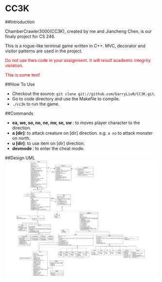 # CC3K

##Introduction

ChamberCrawler3000(CC3K), created by me and Jiancheng Chen, is our finaly project for CS 246.

This is a rogue-like terminal game written in C++. MVC, decorator and visitor patterns are used in the project.

<p style='color:red'>Do not use thes code in your assignment. It will result  academic integrity violation.</p>
<font color="red">This is some text!</font>

##How To Use

* Checkout the source: `git clone git://github.com/GarryLiuN/CC3K.git`.
* Go to code directory and use the Makefile to compile.
* `./cc3k` to run the game.

##Commands

* <b>ea, we, so, no, ne, nw, se, sw </b>: to moves player character to the direction.<br>
* <b>a [dir]</b>: to attack creature on [dir] direction. e.g. `a no` to attack monster on north.<br>
* <b>u [dir]</b>: to use item on [dir] direction.<br>
* <b>devmode </b>: to enter the cheat mode.<br>

##Design UML
![alt tag](UML.png)
